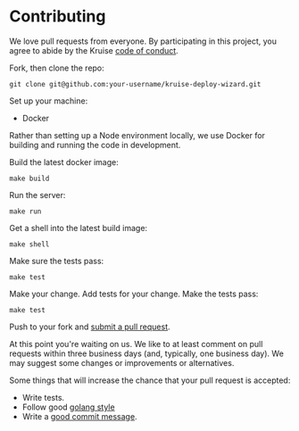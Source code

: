 # Contributing

We love pull requests from everyone. By participating in this project, you
agree to abide by the Kruise [code of conduct].

[code of conduct]: https://thoughtbot.com/open-source-code-of-conduct

Fork, then clone the repo:

    git clone git@github.com:your-username/kruise-deploy-wizard.git

Set up your machine:

* Docker

Rather than setting up a Node environment locally, we use Docker for building
and running the code in development.

Build the latest docker image:

```
make build
```

Run the server:

```
make run
```

Get a shell into the latest build image:

```
make shell
```

Make sure the tests pass:

```
make test
```

Make your change. Add tests for your change. Make the tests pass:

```
make test
```

Push to your fork and [submit a pull request][pr].

[pr]: https://github.com/kruise-deploy-wizard/compare/

At this point you're waiting on us. We like to at least comment on pull requests
within three business days (and, typically, one business day). We may suggest
some changes or improvements or alternatives.

Some things that will increase the chance that your pull request is accepted:

* Write tests.
* Follow good [golang style][style]
* Write a [good commit message][commit].

[style]: https://golang.org/doc/effective_go.html
[commit]: https://github.com/erlang/otp/wiki/writing-good-commit-messages
